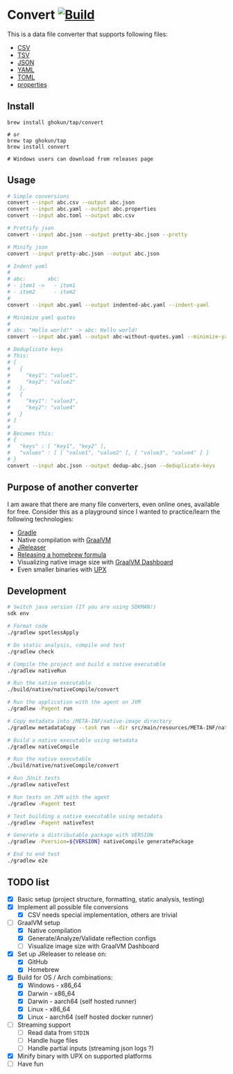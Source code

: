 # Convert [![Build](https://github.com/ghokun/convert/actions/workflows/build.yaml/badge.svg)](https://github.com/ghokun/convert/actions/workflows/build.yaml)

This is a data file converter that supports following files:

- [CSV](https://www.rfc-editor.org/rfc/rfc4180)
- [TSV](https://www.iana.org/assignments/media-types/text/tab-separated-values)
- [JSON](https://www.rfc-editor.org/rfc/rfc8259)
- [YAML](https://yaml.org/spec/history/2001-05-26.html)
- [TOML](https://toml.io/en/)
- [properties](https://en.wikipedia.org/wiki/.properties)

## Install

```shell
brew install ghokun/tap/convert

# or
brew tap ghokun/tap
brew install convert

# Windows users can download from releases page
```

## Usage

```bash
# Simple conversions
convert --input abc.csv --output abc.json
convert --input abc.yaml --output abc.properties
convert --input abc.toml --output abc.csv

# Prettify json
convert --input abc.json --output pretty-abc.json --pretty

# Minify json
convert --input pretty-abc.json --output abc.json

# Indent yaml
#
# abc:       abc:
# - item1 ->   - item1
# - item2      - item2
#
convert --input abc.yaml --output indented-abc.yaml --indent-yaml

# Minimize yaml quotes
#
# abc: "Hello world!" -> abc: Hello world!
convert --input abc.yaml --output abc-without-quotes.yaml --minimize-yaml-quotes

# Deduplicate keys
# This:
# [
#   {
#     "key1": "value1",
#     "key2": "value2"
#   },
#   {
#     "key1": "value3",
#     "key2": "value4"
#   }
# ]
#
# Becomes this:
# {
#   "keys" : [ "key1", "key2" ],
#   "values" : [ [ "value1", "value2" ], [ "value3", "value4" ] ]
# }
convert --input abc.json --output dedup-abc.json --deduplicate-keys
```

## Purpose of another converter

I am aware that there are many file converters, even online ones, available for free. Consider this as a playground since I wanted to practice/learn the
following technologies:

- [Gradle](https://gradle.org)
- Native compilation with [GraalVM](https://www.graalvm.org)
- [JReleaser](https://jreleaser.org)
- [Releasing a homebrew formula](https://docs.brew.sh/Adding-Software-to-Homebrew)
- Visualizing native image size
  with [GraalVM Dashboard](https://www.graalvm.org/dashboard/?ojr=help%3Btopic%3Dgetting-started.md)
- Even smaller binaries with [UPX](https://upx.github.io)

## Development

```bash
# Switch java version (If you are using SDKMAN!)
sdk env

# Format code
./gradlew spotlessApply

# Do static analysis, compile and test
./gradlew check

# Compile the project and build a native executable
./gradlew nativeRun

# Run the native executable
./build/native/nativeCompile/convert

# Run the application with the agent on JVM
./gradlew -Pagent run

# Copy metadata into /META-INF/native-image directory
./gradlew metadataCopy --task run --dir src/main/resources/META-INF/native-image

# Build a native executable using metadata
./gradlew nativeCompile

# Run the native executable
./build/native/nativeCompile/convert

# Run JUnit tests
./gradlew nativeTest

# Run tests on JVM with the agent
./gradlew -Pagent test

# Test building a native executable using metadata
./gradlew -Pagent nativeTest

# Generate a distributable package with VERSION
./gradlew -Pversion=${VERSION} nativeCompile generatePackage

# End to end test
./gradlew e2e
```

## TODO list

- [x] Basic setup (project structure, formatting, static analysis, testing)
- [x] Implement all possible file conversions
  - [x] CSV needs special implementation, others are trivial
- [ ] GraalVM setup
  - [x] Native compilation
  - [x] Generate/Analyze/Validate reflection configs
  - [ ] Visualize image size with GraalVM Dashboard
- [x] Set up JReleaser to release on:
  - [x] GitHub
  - [x] Homebrew
- [x] Build for OS / Arch combinations:
  - [x] Windows - x86_64
  - [x] Darwin - x86_64
  - [x] Darwin - aarch64 (self hosted runner)
  - [x] Linux - x86_64
  - [x] Linux - aarch64 (self hosted docker runner)
- [ ] Streaming support
  - [ ] Read data from `STDIN`
  - [ ] Handle huge files
  - [ ] Handle partial inputs (streaming json logs ?)
- [x] Minify binary with UPX on supported platforms
- [ ] Have fun
